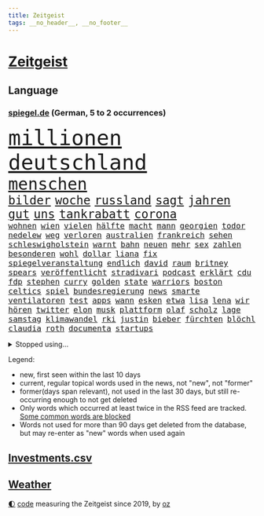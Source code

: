 ```yaml
---
title: Zeitgeist
tags: __no_header__, __no_footer__
---
```


# [Zeitgeist](https://oliz.io/zeitgeist/)

## Language

<h3><a href="https://www.spiegel.de" target="_blank">spiegel.de</a> (German, 5 to 2 occurrences)</h3>
<p style="font-family:monospace">
<span style="font-size:32pt"><a href="news_links.html#millionen" class="current">millionen</a></span>
<span style="font-size:32pt"><a href="news_links.html#deutschland" class="current">deutschland</a></span>
<br>
<span style="font-size:25pt"><a href="news_links.html#menschen" class="current">menschen</a></span>
<br>
<span style="font-size:18pt"><a href="news_links.html#bilder" class="current">bilder</a></span>
<span style="font-size:18pt"><a href="news_links.html#woche" class="current">woche</a></span>
<span style="font-size:18pt"><a href="news_links.html#russland" class="current">russland</a></span>
<span style="font-size:18pt"><a href="news_links.html#sagt" class="current">sagt</a></span>
<span style="font-size:18pt"><a href="news_links.html#jahren" class="current">jahren</a></span>
<span style="font-size:18pt"><a href="news_links.html#gut" class="current">gut</a></span>
<span style="font-size:18pt"><a href="news_links.html#uns" class="current">uns</a></span>
<span style="font-size:18pt"><a href="news_links.html#tankrabatt" class="current">tankrabatt</a></span>
<span style="font-size:18pt"><a href="news_links.html#corona" class="current">corona</a></span>
<br>
<span style="font-size:12pt"><a href="news_links.html#wohnen" class="current">wohnen</a></span>
<span style="font-size:12pt"><a href="news_links.html#wien" class="current">wien</a></span>
<span style="font-size:12pt"><a href="news_links.html#vielen" class="current">vielen</a></span>
<span style="font-size:12pt"><a href="news_links.html#hälfte" class="current">hälfte</a></span>
<span style="font-size:12pt"><a href="news_links.html#macht" class="current">macht</a></span>
<span style="font-size:12pt"><a href="news_links.html#mann" class="current">mann</a></span>
<span style="font-size:12pt"><a href="news_links.html#georgien" class="current">georgien</a></span>
<span style="font-size:12pt"><a href="news_links.html#todor" class="new">todor</a></span>
<span style="font-size:12pt"><a href="news_links.html#nedelew" class="new">nedelew</a></span>
<span style="font-size:12pt"><a href="news_links.html#weg" class="current">weg</a></span>
<span style="font-size:12pt"><a href="news_links.html#verloren" class="current">verloren</a></span>
<span style="font-size:12pt"><a href="news_links.html#australien" class="current">australien</a></span>
<span style="font-size:12pt"><a href="news_links.html#frankreich" class="current">frankreich</a></span>
<span style="font-size:12pt"><a href="news_links.html#sehen" class="current">sehen</a></span>
<span style="font-size:12pt"><a href="news_links.html#schleswigholstein" class="current">schleswigholstein</a></span>
<span style="font-size:12pt"><a href="news_links.html#warnt" class="current">warnt</a></span>
<span style="font-size:12pt"><a href="news_links.html#bahn" class="current">bahn</a></span>
<span style="font-size:12pt"><a href="news_links.html#neuen" class="current">neuen</a></span>
<span style="font-size:12pt"><a href="news_links.html#mehr" class="current">mehr</a></span>
<span style="font-size:12pt"><a href="news_links.html#sex" class="current">sex</a></span>
<span style="font-size:12pt"><a href="news_links.html#zahlen" class="current">zahlen</a></span>
<span style="font-size:12pt"><a href="news_links.html#besonderen" class="current">besonderen</a></span>
<span style="font-size:12pt"><a href="news_links.html#wohl" class="current">wohl</a></span>
<span style="font-size:12pt"><a href="news_links.html#dollar" class="current">dollar</a></span>
<span style="font-size:12pt"><a href="news_links.html#liana" class="new">liana</a></span>
<span style="font-size:12pt"><a href="news_links.html#fix" class="current">fix</a></span>
<span style="font-size:12pt"><a href="news_links.html#spiegelveranstaltung" class="new">spiegelveranstaltung</a></span>
<span style="font-size:12pt"><a href="news_links.html#endlich" class="current">endlich</a></span>
<span style="font-size:12pt"><a href="news_links.html#david" class="current">david</a></span>
<span style="font-size:12pt"><a href="news_links.html#raum" class="current">raum</a></span>
<span style="font-size:12pt"><a href="news_links.html#britney" class="current">britney</a></span>
<span style="font-size:12pt"><a href="news_links.html#spears" class="current">spears</a></span>
<span style="font-size:12pt"><a href="news_links.html#veröffentlicht" class="current">veröffentlicht</a></span>
<span style="font-size:12pt"><a href="news_links.html#stradivari" class="new">stradivari</a></span>
<span style="font-size:12pt"><a href="news_links.html#podcast" class="current">podcast</a></span>
<span style="font-size:12pt"><a href="news_links.html#erklärt" class="current">erklärt</a></span>
<span style="font-size:12pt"><a href="news_links.html#cdu" class="current">cdu</a></span>
<span style="font-size:12pt"><a href="news_links.html#fdp" class="current">fdp</a></span>
<span style="font-size:12pt"><a href="news_links.html#stephen" class="current">stephen</a></span>
<span style="font-size:12pt"><a href="news_links.html#curry" class="current">curry</a></span>
<span style="font-size:12pt"><a href="news_links.html#golden" class="current">golden</a></span>
<span style="font-size:12pt"><a href="news_links.html#state" class="current">state</a></span>
<span style="font-size:12pt"><a href="news_links.html#warriors" class="current">warriors</a></span>
<span style="font-size:12pt"><a href="news_links.html#boston" class="current">boston</a></span>
<span style="font-size:12pt"><a href="news_links.html#celtics" class="current">celtics</a></span>
<span style="font-size:12pt"><a href="news_links.html#spiel" class="current">spiel</a></span>
<span style="font-size:12pt"><a href="news_links.html#bundesregierung" class="current">bundesregierung</a></span>
<span style="font-size:12pt"><a href="news_links.html#news" class="current">news</a></span>
<span style="font-size:12pt"><a href="news_links.html#smarte" class="new">smarte</a></span>
<span style="font-size:12pt"><a href="news_links.html#ventilatoren" class="new">ventilatoren</a></span>
<span style="font-size:12pt"><a href="news_links.html#test" class="current">test</a></span>
<span style="font-size:12pt"><a href="news_links.html#apps" class="current">apps</a></span>
<span style="font-size:12pt"><a href="news_links.html#wann" class="current">wann</a></span>
<span style="font-size:12pt"><a href="news_links.html#esken" class="current">esken</a></span>
<span style="font-size:12pt"><a href="news_links.html#etwa" class="current">etwa</a></span>
<span style="font-size:12pt"><a href="news_links.html#lisa" class="current">lisa</a></span>
<span style="font-size:12pt"><a href="news_links.html#lena" class="new">lena</a></span>
<span style="font-size:12pt"><a href="news_links.html#wir" class="current">wir</a></span>
<span style="font-size:12pt"><a href="news_links.html#hören" class="current">hören</a></span>
<span style="font-size:12pt"><a href="news_links.html#twitter" class="current">twitter</a></span>
<span style="font-size:12pt"><a href="news_links.html#elon" class="current">elon</a></span>
<span style="font-size:12pt"><a href="news_links.html#musk" class="current">musk</a></span>
<span style="font-size:12pt"><a href="news_links.html#plattform" class="current">plattform</a></span>
<span style="font-size:12pt"><a href="news_links.html#olaf" class="current">olaf</a></span>
<span style="font-size:12pt"><a href="news_links.html#scholz" class="current">scholz</a></span>
<span style="font-size:12pt"><a href="news_links.html#lage" class="current">lage</a></span>
<span style="font-size:12pt"><a href="news_links.html#samstag" class="current">samstag</a></span>
<span style="font-size:12pt"><a href="news_links.html#klimawandel" class="current">klimawandel</a></span>
<span style="font-size:12pt"><a href="news_links.html#rki" class="current">rki</a></span>
<span style="font-size:12pt"><a href="news_links.html#justin" class="current">justin</a></span>
<span style="font-size:12pt"><a href="news_links.html#bieber" class="current">bieber</a></span>
<span style="font-size:12pt"><a href="news_links.html#fürchten" class="current">fürchten</a></span>
<span style="font-size:12pt"><a href="news_links.html#blöchl" class="new">blöchl</a></span>
<span style="font-size:12pt"><a href="news_links.html#claudia" class="current">claudia</a></span>
<span style="font-size:12pt"><a href="news_links.html#roth" class="current">roth</a></span>
<span style="font-size:12pt"><a href="news_links.html#documenta" class="current">documenta</a></span>
<span style="font-size:12pt"><a href="news_links.html#startups" class="current">startups</a></span>
</p>
<details>
<summary>Stopped using...</summary>
<p class="former" style="font-size:12pt">
turin(598) masken(597) sarscov2(597) unabhängige(597) gewaltig(596) infektionszahlen(596) nationen(596) sieger(596) strafen(596) vereinten(596) verschoben(596) anleger(595) ausschreitungen(595) draußen(595) ehemaliger(595) kurzfristig(595) leere(595) mainz(595) niveau(595) wolfgang(595) brexit(594) chelsea(594) facebook(594) freiheit(594) hongkong(594) ifoinstitut(594) kurzarbeit(594) seitdem(594) verlieren(594) zuge(594) 75(593) bayerische(593) berichterstattung(593) christoph(593) coronainfektionen(593) demonstranten(593) ermitteln(593) juden(593) planeten(593) positionen(593) st(593) verhängte(593) arbeitgeber(592) fokus(592) greifen(592) künftigen(592) usregierung(592) verstöße(592) zurzeit(592) doku(591) dominiert(591) einstigen(591) elektroauto(591) enorm(591) entdeckten(591) entlastet(591) geschäfte(591) kieler(591) muster(591) oberste(591) oktober(591) stolz(591) träumen(591) verschärfen(591) vorsitzenden(591) abstand(590) benjamin(590) branchen(590) einiges(590) früh(590) gewissen(590) kita(590) legendären(590) passen(590) räumen(590) schwierigen(590) wirecard(590) amerikaner(589) amnesty(589) angeklagte(589) diskriminierung(589) passt(589) scheuer(589) verlierer(589) arbeitnehmer(588) bewährung(588) kultur(588) rapper(588) reul(588) schlag(588) unerwartet(588) unterschiede(588) unterschiedlich(588) versteckt(588) wütend(588) zuerst(588) üben(588) 10000(587) außenpolitik(587) belarussische(587) coronabeschränkungen(587) dramatisch(587) feierte(587) freund(587) niederländische(587) spekuliert(587) streitkräfte(587) trauer(587) weise(587) wirtschaftlichen(587) wirtschaftsministerium(587) 125(586) abzug(586) beruf(586) desaster(586) einstieg(586) ersetzen(586) mauer(586) milde(586) rutschen(586) springt(586) symptome(586) südafrika(586) trennen(586) veröffentlichte(586) 96(585) berlins(585) endete(585) flieht(585) kanzleramt(585) radikale(585) warnte(585) yorker(585) amerikanischen(584) bereiten(584) debakel(584) erheben(584) europäer(584) schiedsrichter(584) verkaufen(584) dubai(583) eskalieren(583) gespalten(583) jagd(583) mangelt(583) minderjährige(583) anlagen(582) atem(582) durchgesetzt(582) erneuten(582) grünheide(582) konjunktur(582) medienbericht(582) nachspiel(582) sendet(582) umsatz(582) wurzeln(582) beklagt(581) bewährungsstrafe(581) inszeniert(581) mitarbeitern(581) unterstützer(581) abgesetzt(580) angriffe(580) franziskus(580) klären(580) stelle(580) bolsonaro(579) europäischer(579) jair(579) 10(578) rollen(578) uefa(578) jahrestag(577) lernt(577) matthias(577) tauchen(577) vermeintlichen(577) eben(576) erlebte(576) freunde(576) reagierten(576) gedanken(575) nachfrage(574) tragödie(574) handel(573) sportlerinnen(572) pflegekräfte(571) baut(570) erfolgreichsten(570) kooperation(570) parallelen(570) springen(570) uni(570) landesweit(569) bürgerinnen(568) ostsee(568) präsidentenwahl(568) s(568) aufhalten(567) bezeichnete(567) frisch(567) gegnern(567) griechischen(567) immunität(567) verantwortung(567) übernommen(567) moschee(565) aufgetaucht(563) fußballem(563) kräfte(563) präsenz(561) vorwürfen(561) abermals(559) insolvenz(559) katja(559) stimmten(558) erforscht(557) gastronomie(557) 36(556) flüchtete(554) abgeschlossen(552) wiedergewählt(551) tuchel(548) annäherung(547) präsidentschaft(547) herausforderungen(545) startup(545) vertraute(541) wasserstoff(541) eingeschaltet(540) einblicke(538) engen(537) farbe(536) karlsruhe(536) härtere(534) offener(529) sammeln(529) rückte(526) marine(525) entführt(524) politischer(520) rechter(520) pfleger(510) auslieferung(505) ereignet(505) kuba(502) enthält(500) infos(489) iv(488) konfrontation(482) singen(478) gaspipeline(477) gezielt(475) ostdeutsche(472) unionsfraktion(470) unwahrscheinlich(470) bekannter(468) stromnetz(463) rückgang(452) notstand(448) wolken(447) hilferuf(444) bürgerrechtler(443) universitäten(441) fängt(435) gekippt(435) redaktion(434) gregor(431) doppelte(430) zusammengebrochen(423) reformieren(422) schenkt(420) pressefreiheit(416) gebeten(415) joseph(409) beleidigte(406) kanadischen(402) kubicki(402) werte(398) statistik(395) interessen(391) wütenden(389) komme(386) institute(383) potsdamer(376) grünes(375) 38(357) laster(357) akzeptieren(356) gefälscht(353) organisierten(346) raste(339) warb(339) flüchtet(338) lee(337) umfassende(335) unseres(334) kündigten(331) versichert(330) getrieben(329) ewigkeit(327) azubis(325) rechtens(316) geldwäsche(314) assange(311) wandte(309) geldstrafen(305) spende(305) kleinkinder(303) maurer(298) karrierecoach(294) kapitolsturm(290) dörfer(288) rückendeckung(288) pegasus(287) immobilienmarkt(285) parlaments(284) japans(283) revier(282) carrie(281) ersetzt(281) jahrzehnt(281) angemeldet(280) bemerkbar(280) ali(279) 69(276) erling(276) löschen(276) binden(274) achtzigerjahren(273) stürmen(271) lauf(270) ussoldaten(268) stehlen(265) bombe(264) mike(264) rights(264) watch(264) fische(263) liebsten(263) momente(259) müttern(259) prangert(259) hilfsorganisationen(258) ausgeschöpft(256) längsten(255) hawaii(254) illegaler(254) gehälter(253) preiserhöhungen(253) reisten(253) a3(252) pauli(252) staatsanwältin(249) gefiel(248) minderheiten(247) offene(247) ostdeutschen(246) lka(243) bitcoins(241) exklusiven(241) krieger(241) anton(239) radikalen(239) söders(239) zündeten(237) immobilie(236) fracht(234) genesung(233) deaktiviert(232) bedauert(231) redet(231) annulliert(230) virtuellen(230) genügt(229) grünenpolitiker(229) inhaftierte(229) kindesmissbrauchs(227) presseschau(227) basketballstar(226) energiekosten(225) hofreiter(224) realen(224) rwe(224) siebenmal(223) morde(222) unterhaus(221) spezielle(220) umstellung(220) berufen(219) schmuggel(219) aue(218) erneutes(218) messenger(218) osteuropa(218) leise(216) arbeitslosen(215) beantwortet(213) 74(211) benutzt(208) gaspreisen(208) gap(207) feiertag(206) verblüffend(206) dritter(205) lockt(204) renaissance(204) zoos(204) engere(201) bas(200) bärbel(200) reichten(200) döpfner(199) radikaler(198) verstorbene(198) versenkt(196) ausgeben(195) luftwaffe(195) oberlandesgericht(195) dienstleister(193) legendäre(193) wärme(193) eindringlichen(192) mohamed(192) schmuck(190) steuereinnahmen(189) nutzung(188) thorsten(188) tottenham(188) geringer(186) gefährlichste(185) sportlichen(184) aggression(183) blauen(183) buhlen(183) geschmack(183) winfried(183) vorgesetzte(182) zerocovidpolitik(182) mehrheitlich(181) bundesparteitag(180) kiews(180) plattformen(180) museen(179) überraschenden(179) gräueltaten(177) quält(177) blumen(176) vollsperrung(176) tatortvote(175) vietnam(175) rekordsumme(174) erlaubte(173) tommy(173) salman(172) schwein(172) coronaproteste(171) frieren(171) geboostert(171) waffenruhe(171) american(169) befragten(169) kontakten(169) podest(169) beschossen(168) kretschmann(168) kinderbetreuung(167) mitleid(167) thesen(167) dunja(166) kollegin(166) einschränken(165) gedenktag(165) erwiesen(164) tatwaffe(164) fußballweltverband(163) kalter(163) stausee(163) verrat(163) sotheby's(162) klaas(161) rostocker(161) spielzeit(161) jederzeit(160) marius(160) impfpässe(158) tschentscher(158) parallelwelt(156) genießen(155) mediatorin(155) roethe(155) senden(155) revision(154) wiegen(154) coronaimpfpflicht(153) kader(153) bronze(150) führungsriege(150) traditionellen(150) fangen(148) millionenbetrag(148) gemütlich(147) 140(146) jüngst(145) weltbekannt(145) angelegt(144) beziehen(144) helen(144) kumpel(144) ersparnisse(143) lord(143) tennislegende(143) beweis(142) erfand(142) erfolgte(142) hinzu(142) kannten(142) systematisch(142) bowl(141) commerzbank(141) kern(140) passierte(140) ricarda(140) europaweit(139) ungleich(139) abtransport(138) verschwinden(138) auszugeben(137) charlotte(137) lebenshaltungskosten(137) play(137) unterstützte(137) audi(136) auktionshaus(134) ausgebreitet(134) heiligen(134) versöhnt(133) wild(133) fernweh(132) usfirmen(132) bridge(130) lörrach(130) meere(130) verabreden(130) atemnot(128) wettkampf(128) abgefahren(127) jr(127) flugzeugträger(126) gefeierten(126) heuert(126) japaner(126) sony(126) verhör(126) absolut(125) angreifen(125) erreichten(125) görlitz(125) luftangriffe(125) verkaufte(125) protestierenden(124) weltranglistenersten(124) engel(123) entfalten(123) elden(120) igor(120) wiederum(120) zaudern(120) getragen(119) kambodscha(119) handelskrieg(118) krimineller(118) luftangriff(118) operation(118) verkürzung(118) abgerissen(117) ausraster(117) fake(117) häftlingen(117) dominierten(116) lucaapp(116) damalige(115) verdanken(115) 49(114) baldigen(113) aufgerüstet(112) fisch(112) hongkongs(112) memoiren(112) motivierte(112) weltkriegs(112) aneinander(111) kommunikation(111) sofortige(111) klitschko(110) orange(110) zehntausenden(109) haustiere(108) beschuldigte(106) billige(106) geringe(106) vergab(106) verlässlich(106) 350(105) abschaffung(105) ai(105) macher(105) mekong(105) ruhen(105) sánchez(105) young(105) beriet(104) diebstahl(104) horror(104) m(104) preissprünge(104) unterbrechen(104) verwundete(104) 62(103) barrier(103) lobende(103) reef(103) stellungnahme(103) teslafabrik(103) westens(103) zahlungssystem(103) gesichtserkennung(102) barbara(101) fraglich(101) everton(100) milliardenschweren(100) pausen(100) ruinen(100) staatskanzlei(100) assanges(99) fähigkeiten(99) kusel(99) vorrangig(99) abgeschnitten(98) kansas(98) nordseeküste(98) kontaktaufnahme(96) oppositionellen(96) schwelle(96) ausgespäht(95) elektronischen(95) usbundesstaaten(95) verarbeitet(95) verwaltung(95) zensur(95) ansprache(94) grünenvorsitzende(94) herum(94) jacht(94) vereine(94) eingesammelt(93) schuster(93) sortiment(93) einsam(92) saudiarabiens(92) square(92) verpuffen(92) machbar(91) videoschalte(91) ausfällt(90) ei(90) fillon(90) jener(90) lebende(90) leuten(90) marokko(90) müllerwesternhagen(90) wilhelmshaven(90) kiesewetter(89) roderich(89) spdchef(89) wesentlich(89) 19jährige(88) begleiten(88) erliegen(88) insidern(88) milieu(88) ruht(88) samt(88) diskriminierend(87) geplanter(87) keir(87) kisten(87) koalas(87) labourchef(87) leak(87) mayer(87) starmer(87) verbrachte(87) durchlöchert(86) ernannten(86) erwürgt(86) zugenommen(86) erfolgreicher(85) fluggast(85) gestarteten(85) gitter(85) alarmismus(84) angestoßen(84) besaß(84) co₂abgabe(84) first(84) freundschaft(84) hitlers(84) ramadan(84) year(84) abrechnung(83) harrte(83) russischorthodoxen(83) umgebung(83) veruntreuung(83) clearview(82) mittagspause(82) 52jähriger(81) deborah(81) gebauer(81) gebäudes(81) unerwartetes(81) argumentation(80) erkrankten(80) ernsthaft(80) modi(80) muslime(80) narendra(80) nass(80) thief(80) cumexskandal(79) dagmar(79) eingenommen(79) eminem(79) lebe(79) ostfriesischen(79) parlamente(79) abgewendet(78) adler(78) oberpfalz(78) raketenstufe(78) scham(78) sensationelle(78) weitem(78) kollabierte(77) 170(76) erfolglosen(76) menschlichen(76) unsicher(76) überwiegt(76) angelegten(75) bevorstehende(75) blume(75) bundesbehörden(75) csugeneralsekretär(75) inakzeptable(75) offizieller(75) plätzen(75) anlässlich(74) argumentieren(74) eintritt(74) friedhof(74) irrsinn(74) raffinerie(74) regionalwahl(74) uralte(74) widmen(74) anflug(73) normaler(73) oleg(73) rissen(73) sportart(73) traditionsklub(73) vereinslegende(73) verfolgungsjagd(73) zäsur(73) antonia(72) bomben(72) group(72) kleben(72) polizeiwagen(72) verkommen(72) anliegen(71) binnenflüchtlinge(71) coronainfizierte(71) empfang(71) geweint(71) messbar(71) 86jährige(70) aggressors(70) arbeitsbedingungen(70) hapert(70) brandenburger(69) mohan(69) märkte(69) premierleagueklub(69) einzigartigen(68) herkunft(68) kran(68) zentraler(68) ansteuern(67) aufzubrechen(67) besitzern(67) eigentor(67) einkauf(67) entwenden(67) kremltruppen(66) nachtleben(66) rekordtief(66) tyson(66) ausfällen(65) einreiseverbot(65) grassiert(65) höchstwahrscheinlich(65) rapide(65) sberbank(65) ukraineflüchtlinge(65) künstlerinnen(64) söhne(64) boxer(63) darstellungen(63) europatochter(63) evakuierungen(63) luxushotels(63) ortsbesuch(63) saisonende(63) sberbanktochter(63) stromversorgung(63) beschießen(62) beschreiben(62) blutigen(62) internetzensur(62) landung(62) militärexperte(62) patrick(62) bonuszahlungen(61) brutalität(61) einschränkung(61) invasoren(61) kampfhubschrauber(61) mittleren(61) saporischschja(61) schmerzt(61) feuerpause(60) pazifismus(60) selenska(60) anfänge(59) fluchtkorridore(59) flüchten(59) großvater(59) ukrainehilfe(59) ultras(59) einberufen(58) formel1fahrer(58) glaube(58) herzen(58) lodern(58) blaue(57) co₂ausstoß(57) optisch(57) wäldern(57) zerocovidstrategie(57) 39(56) eingriffen(56) entgehen(56) geleitet(56) ignorieren(56) lecker(56) schul(56) sexismus(56) staatspropaganda(56) arche(55) blogger(55) konsortium(55) prominenter(55) satte(55) tschechiens(55) bankkonto(54) besatzer(54) einsamen(54) francis(54) halbiert(54) kéré(54) slowenien(54) westukraine(54) aufbrechen(53) auszugehen(53) gasembargo(53) helm(53) kunstsammlung(53) potter(53) zentralrat(53) clankriminalität(52) kapitulation(52) krefeld(52) spart(52) talent(52) verstimmungen(52) antwerpen(51) beigesetzt(51) betreuen(51) fiala(51) interner(51) maßstab(51) modernen(51) petr(51) roll(51) braunschweig(50) bunker(50) cockpit(50) pfiffe(50) 2003(49) astronaut(49) ball(49) eurofighter(49) fang(49) oligarch(49) unsicherheit(49) 177(48) aufkommt(48) madness(48) anwohnern(47) louis(47) offiziere(47) 48(46) illusionen(46) itbranche(46) nachhaltigen(46) nico(46) putinversteher(46) schiedsgericht(46) schulsystem(46) angeschlagene(45) bewegte(45) erpressung(45) viertelmillion(45) zurückhaltend(45) beerdigen(44) bereut(44) bulgarien(44) bundesrechnungshof(44) erleichterung(44) feldenkirchen(44) françois(44) geheimdienstler(44) geist(44) größerer(44) jemenitische(44) leeres(44) sanktionsliste(44) behutsam(43) erfasste(43) evakuierungsmission(43) kreuz(43) zweifelhafte(43) auslöser(42) boxen(42) dissertation(42) gesundheitlich(42) hochrechnungen(42) konkret(42) putinvertrauten(42) teamleiter(42) tötungsdelikt(42) 47(41) doktorarbeit(41) fdpministerin(41) huber(41) immobilienkonzern(41) konjunktureinbruch(41) spiels(41) westphal(41) aufgebracht(40) besseres(40) brooks(40) ehrenmal(40) energiepauschale(40) erforderlich(40) hirnforscher(40) kompetenz(40) ostukrainische(40) streifen(40) utah(40) buschland(39) earth(39) mandat(39) tschernihiw(39) beigelegt(38) fabulierte(38) gasengpass(38) infektionslage(38) informanten(38) lebenslauf(38) pkwmaut(38) rica(38) tarifstreit(38) aufbegehren(37) eingekesselten(37) kompromissvorschlag(37) transmenschen(37) angehören(36) banker(36) belegschaft(36) darsteller(36) enges(36) globalisierung(36) hector(36) asphalt(35) attraktiv(35) fücks(35) gil(35) kiewreise(35) nebensache(35) ofarim(35) rajapaksa(35) substanzen(35) titelkampf(35) filiale(34) flüssigerdgasterminals(34) francois(34) mathieu(34) pfiffen(34) poel(34) theoretisch(34) wetterexperten(34) afrikaner(33) ausprobieren(33) gesundheitsbehörden(33) russlandgeschäft(33) schönen(33) beliebtesten(32) immobilienkonzerns(32) marken(32) autohersteller(31) fastenmonat(31) friedensbewegte(31) knopfdruck(31) menschenhandel(31) oleh(31) staatsballett(31) vierstellige(31) anschuldigungen(30) besetzen(30) gestaltete(30) rezepte(30) weiblichen(30) zahnarzt(30) fernseher(29) fsv(29) tagelanger(29) joker(28) schlechtem(28) unbekannt(28) vergewaltigungen(28) drittstaaten(27) normalisiert(27) funkspruch(26) geschädigt(26) mietwagen(26) palästinensern(26) rüstungsindustrie(26) täglichen(26) ukrainebesuch(26) ausgeräumt(25) dichtmachen(25) eisbären(25) gaseta(25) hergestellten(25) nowaja(25) vorzulegen(25) antisemiten(24) feiertage(24) freitesten(24) heiß(24) lieferanten(24) tonnenschwerer(24) barth(23) darknet(23) frontmann(23) leihen(23) mannheim(23) muslimen(23) schau(23) siebthöchsten(23) witze(23) zubereiten(23) bernabéu(22) ecuadorianischen(22) grandioses(22) gäbe(22) kantersieg(22) pc(22) söhnen(22) wahre(22) aktionären(21) ausgangssperren(21) besonderheit(21) fahrgastverband(21) leerstelle(21) usrapper(21) aufeinander(20) f***(20) hermann(20) mitbesitzer(20) mittag(20) onlineschule(20) verstehe(20) boomt(19) exfraktionschef(19) mobile(19) rocket(19) verhängnis(19) bundesnachrichtendienst(18) delegierten(18) horizont(18) industriestaaten(18) kippt(18) sommerferien(18) tanker(18) verliefen(18) antrieb(17) asowregiment(17) cia(17) gasausstieg(17) grizzlies(17) jérôme(17) memphis(17) usauslandsgeheimdienst(17) fa(16) komplizierte(16) simulieren(16) amtsgericht(15) regionalpräsident(15) taz(15) zehnten(15) aufgegangen(14) ifoinstituts(14) meistertitel(14) panzerhaubitze(14) abgeschrieben(13) bespitzelung(13) birnbaum(13) eonchef(13) gaslieferstopp(13) kishida(13) königliche(13) leonhard(13) raf(13) eumitgliedstaaten(12) lehre(12) mariupols(12) olympiastadion(12) produktionsprobleme(12) trüben(12) fein(11) kleinem(11) positionieren(11) wahlkampfveranstaltung(11) weitreichender(11)
</p>
</details>
<p>Legend:
<ul>
<li><span class="new">new</span>, first seen within the last 10 days</li>
<li><span class="current">current</span>, regular topical words used in the news, not "new", not "former"</li>
<li><span class="former">former(days span relevant)</span>, not used in the last 30 days, but still re-occurring enough to not get deleted</li>
<li>Only words which occurred at least twice in the RSS feed are tracked. <a href="language/filters.py">Some common words are blocked</a></li>
<li>Words not used for more than 90 days get deleted from the database, but may re-enter as "new" words when used again</li>
</ul>
</p>

## [Investments](investments.html)[.csv](investments.csv)

## [Weather](weather.html)

<footer>
<a href="javascript:toggleTheme()" class="nav">🌓</a>
<a href="https://github.com/ooz/zeitgeist">code</a> measuring the Zeitgeist since 2019, by <a href="https://oliz.io">oz</a>
</footer>
